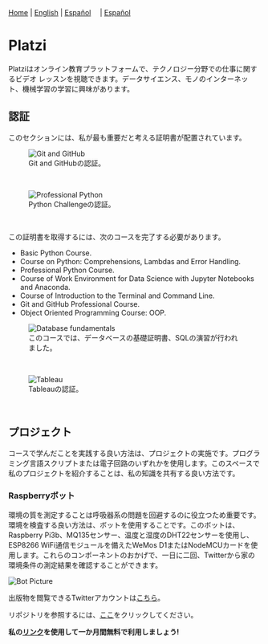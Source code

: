 [Home](index.md) \| [English](platzi.md) \| [Español](platziesp.md)
　\| [Español](highesp.md)
# Platzi

Platziはオンライン教育プラットフォームで、テクノロジー分野での仕事に関するビデオ レッスンを視聴できます。データサイエンス、モノのインターネット、機械学習の学習に興味があります。

## 認証

このセクションには、私が最も重要だと考える証明書が配置されています。

<figure>
  <img
  src="https://imgur.com/8QPRgM8.jpg"
  alt="Git and GitHub">
  <figcaption>Git and GitHubの認証。
  </figcaption>
</figure>
<br/>

<figure>
  <img
  src="https://imgur.com/AVQxd6V.jpg"
  alt="Professional Python">
  <figcaption>Python Challengeの認証。
  </figcaption>
</figure>
<br>

この証明書を取得するには、次のコースを完了する必要があります。

- Basic Python Course.
- Course on Python: Comprehensions, Lambdas and Error Handling.
- Professional Python Course.
- Course of Work Environment for Data Science with Jupyter Notebooks and Anaconda.
- Course of Introduction to the Terminal and Command Line.
- Git and GitHub Professional Course.
- Object Oriented Programming Course: OOP.

<figure>
  <img
  src="https://imgur.com/SvRYV90.jpg"
  alt="Database fundamentals">
  <figcaption>このコースでは、データベースの基礎証明書、SQLの演習が行われました。
  </figcaption>
</figure>
<br>

<figure>
  <img
  src="https://imgur.com/8CLVdVc.jpg"
  alt="Tableau">
  <figcaption>Tableauの認証。
  </figcaption>
</figure>
<br/>

## プロジェクト

コースで学んだことを実践する良い方法は、プロジェクトの実施です。プログラミング言語スクリプトまたは電子回路のいずれかを使用します。このスペースで私のプロジェクトを紹介することは、私の知識を共有する良い方法です。

### Raspberryボット

環境の質を測定することは呼吸器系の問題を回避するのに役立つため重要です。環境を検査する良い方法は、ボットを使用することです。このボットは、Raspberry Pi3b、MQ135センサー、温度と湿度のDHT22センサーを使用し、ESP8266 WiFi通信モジュールを備えたWeMos D1またはNodeMCUカードを使用します。これらのコンポーネントのおかげで、一日に二回、Twitterから家の環境条件の測定結果を確認することができます。

![Bot Picture](https://imgur.com/dqhuIhx.jpg)

出版物を閲覧できるTwitterアカウントは[こちら](https://twitter.com/Jaeger06_Bot)。

リポジトリを参照するには、[ここ](https://github.com/DavidSA06/Raspberry)をクリックしてください。

**私の[リンク](https://platzi.com/r/davidsilvaa/)を使用して一か月間無料で利用しましょう!**
